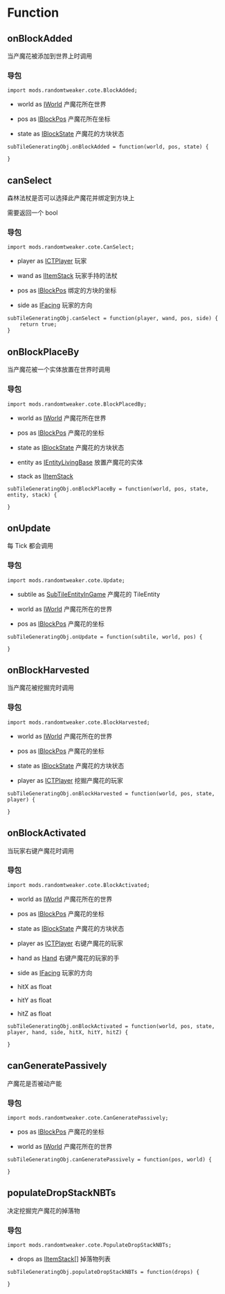# Function

## onBlockAdded

当产魔花被添加到世界上时调用

### 导包

```zenscript
import mods.randomtweaker.cote.BlockAdded;
```

* world as [IWorld](https://docs.blamejared.com/1.12/en/Vanilla/World/IWorld/) 产魔花所在世界

* pos as [IBlockPos](https://docs.blamejared.com/1.12/en/Vanilla/World/IBlockPos/) 产魔花所在坐标

* state as [IBlockState](https://docs.blamejared.com/1.12/en/Vanilla/World/IBlockState/) 产魔花的方块状态

```zenscript
subTileGeneratingObj.onBlockAdded = function(world, pos, state) {

}
```

## canSelect

森林法杖是否可以选择此产魔花并绑定到方块上

需要返回一个 bool

### 导包

```zenscript
import mods.randomtweaker.cote.CanSelect;
```

* player
  as [ICTPlayer](https://docs.blamejared.com/1.12/en/Mods/ContentTweaker/Vanilla/Types/Player/ICTPlayer/)
  玩家

* wand as [IItemStack](https://docs.blamejared.com/1.12/en/Vanilla/Items/IItemStack/) 玩家手持的法杖

* pos as [IBlockPos](https://docs.blamejared.com/1.12/en/Vanilla/World/IBlockPos/) 绑定的方块的坐标

* side as [IFacing](https://docs.blamejared.com/1.12/en/Vanilla/World/IFacing/) 玩家的方向

```zenscript
subTileGeneratingObj.canSelect = function(player, wand, pos, side) {
    return true;
}
```

## onBlockPlaceBy

当产魔花被一个实体放置在世界时调用

### 导包

```zenscript
import mods.randomtweaker.cote.BlockPlacedBy;
```

* world as [IWorld](https://docs.blamejared.com/1.12/en/Vanilla/World/IWorld/) 产魔花所在世界

* pos as [IBlockPos](https://docs.blamejared.com/1.12/en/Vanilla/World/IBlockPos/) 产魔花的坐标

* state as [IBlockState](https://docs.blamejared.com/1.12/en/Vanilla/World/IBlockState/) 产魔花的方块状态

* entity
  as [IEntityLivingBase](https://docs.blamejared.com/1.12/en/Vanilla/Entities/IEntityLivingBase/)
  放置产魔花的实体

* stack as [IItemStack](https://docs.blamejared.com/1.12/en/Vanilla/Items/IItemStack/)

```zenscript
subTileGeneratingObj.onBlockPlaceBy = function(world, pos, state, entity, stack) {

}
```

## onUpdate

每 Tick 都会调用

### 导包

```zenscript
import mods.randomtweaker.cote.Update;
```

* subtile as [SubTileEntityInGame]() 产魔花的 TileEntity

* world as [IWorld](https://docs.blamejared.com/1.12/en/Vanilla/World/IWorld/) 产魔花所在的世界

* pos as [IBlockPos](https://docs.blamejared.com/1.12/en/Vanilla/World/IBlockPos/) 产魔花的坐标

```zenscript
subTileGeneratingObj.onUpdate = function(subtile, world, pos) {

}
```

## onBlockHarvested

当产魔花被挖掘完时调用

### 导包

```zenscript
import mods.randomtweaker.cote.BlockHarvested;
```

* world as [IWorld](https://docs.blamejared.com/1.12/en/Vanilla/World/IWorld/) 产魔花所在的世界

* pos as [IBlockPos](https://docs.blamejared.com/1.12/en/Vanilla/World/IBlockPos/) 产魔花的坐标

* state as [IBlockState](https://docs.blamejared.com/1.12/en/Vanilla/World/IBlockState/) 产魔花的方块状态

* player
  as [ICTPlayer](https://docs.blamejared.com/1.12/en/Mods/ContentTweaker/Vanilla/Types/Player/ICTPlayer/)
  挖掘产魔花的玩家

```zenscript
subTileGeneratingObj.onBlockHarvested = function(world, pos, state, player) {

}
```

## onBlockActivated

当玩家右键产魔花时调用

### 导包

```zenscript
import mods.randomtweaker.cote.BlockActivated;
```

* world as [IWorld](https://docs.blamejared.com/1.12/en/Vanilla/World/IWorld/) 产魔花所在的世界

* pos as [IBlockPos](https://docs.blamejared.com/1.12/en/Vanilla/World/IBlockPos/) 产魔花的坐标

* state as [IBlockState](https://docs.blamejared.com/1.12/en/Vanilla/World/IBlockState/) 产魔花的方块状态

* player
  as [ICTPlayer](https://docs.blamejared.com/1.12/en/Mods/ContentTweaker/Vanilla/Types/Player/ICTPlayer/)
  右键产魔花的玩家

* hand as [Hand](https://docs.blamejared.com/1.12/en/Mods/ContentTweaker/Vanilla/Types/Player/Hand/)
  右键产魔花的玩家的手

* side as [IFacing](https://docs.blamejared.com/1.12/en/Vanilla/World/IFacing/) 玩家的方向

* hitX as float

* hitY as float

* hitZ as float

```zenscript
subTileGeneratingObj.onBlockActivated = function(world, pos, state, player, hand, side, hitX, hitY, hitZ) {

}
```

## canGeneratePassively

产魔花是否被动产能

### 导包

```zenscript
import mods.randomtweaker.cote.CanGeneratePassively;
```

* pos as [IBlockPos](https://docs.blamejared.com/1.12/en/Vanilla/World/IBlockPos/) 产魔花的坐标

* world as [IWorld](https://docs.blamejared.com/1.12/en/Vanilla/World/IWorld/) 产魔花所在的世界

```zenscript
subTileGeneratingObj.canGeneratePassively = function(pos, world) {

}
```

## populateDropStackNBTs

决定挖掘完产魔花的掉落物

### 导包

```zenscript
import mods.randomtweaker.cote.PopulateDropStackNBTs;
```

* drops as [IItemStack[]](https://docs.blamejared.com/1.12/en/Vanilla/Items/IItemStack/) 掉落物列表

```zenscript
subTileGeneratingObj.populateDropStackNBTs = function(drops) {

}
```
